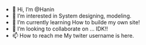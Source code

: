 - 👋 Hi, I’m @Hanin
- 👀 I’m interested in System designing, modeling.
- 🌱 I’m currently learning How to builde my own site!
- 💞️ I’m looking to collaborate on ... IDK!!
- 📫 How to reach me My twiter username is here.

<!---
Octobar/Octobar is a ✨ special ✨ repository because its `README.md` (this file) appears on your GitHub profile.
You can click the Preview link to take a look at your changes.
--->
